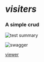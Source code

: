 # _visiters_
### A simple crud

![test summary](https://i.ibb.co/KbCX2bt/Screenshot-from-2022-08-28-10-46-37.png)

![swagger](https://i.ibb.co/pWbCy5p/Screenshot-from-2022-08-28-10-58-49.png)

[viewer](https://visiters.vercel.app/docs)
